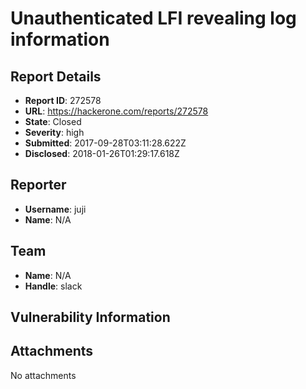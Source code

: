 # Unauthenticated LFI revealing log information

## Report Details
- **Report ID**: 272578
- **URL**: https://hackerone.com/reports/272578
- **State**: Closed
- **Severity**: high
- **Submitted**: 2017-09-28T03:11:28.622Z
- **Disclosed**: 2018-01-26T01:29:17.618Z

## Reporter
- **Username**: juji
- **Name**: N/A

## Team
- **Name**: N/A
- **Handle**: slack

## Vulnerability Information


## Attachments
No attachments
